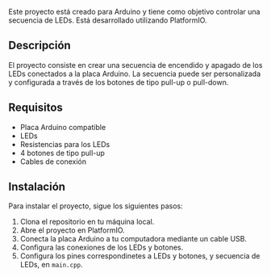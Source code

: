 Este proyecto está creado para Arduino y tiene como objetivo controlar una secuencia de LEDs. Está desarrollado utilizando PlatformIO.

## Descripción
El proyecto consiste en crear una secuencia de encendido y apagado de los LEDs conectados a la placa Arduino. La secuencia puede ser personalizada y configurada a través de los botones de tipo pull-up o pull-down. 

## Requisitos

- Placa Arduino compatible
- LEDs
- Resistencias para los LEDs
- 4 botones de tipo pull-up
- Cables de conexión

## Instalación

Para instalar el proyecto, sigue los siguientes pasos:

1. Clona el repositorio en tu máquina local.
2. Abre el proyecto en PlatformIO.
3. Conecta la placa Arduino a tu computadora mediante un cable USB.
4. Configura las conexiones de los LEDs y botones.
5. Configura los pines correspondinetes a LEDs y botones, y secuencia de LEDs, en `main.cpp`.

